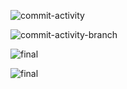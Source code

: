 ![commit-activity](https://img.shields.io/github/commit-activity/w/sorahiatieh/food-Delivery)

![commit-activity-branch](https://img.shields.io/github/commit-activity/t/sorahiatieh/food-Delivery/main)

![final](./assets/images/final.png)

![final](./assets/images/final2.png)

